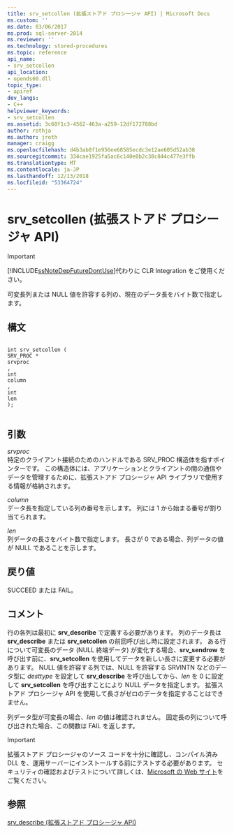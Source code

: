 ```yaml
---
title: srv_setcollen (拡張ストアド プロシージャ API) | Microsoft Docs
ms.custom: ''
ms.date: 03/06/2017
ms.prod: sql-server-2014
ms.reviewer: ''
ms.technology: stored-procedures
ms.topic: reference
api_name:
- srv_setcollen
api_location:
- opends60.dll
topic_type:
- apiref
dev_langs:
- C++
helpviewer_keywords:
- srv_setcollen
ms.assetid: 3c60f1c3-4562-463a-a259-12df172788bd
author: rothja
ms.author: jroth
manager: craigg
ms.openlocfilehash: d4b3ab8f1e956ee68585ecdc3e12ae605d52ab38
ms.sourcegitcommit: 334cae1925fa5ac6c140e0b2c38c844c477e3ffb
ms.translationtype: MT
ms.contentlocale: ja-JP
ms.lasthandoff: 12/13/2018
ms.locfileid: "53364724"
---
```

# <a name="srvsetcollen-extended-stored-procedure-api"></a>srv_setcollen (拡張ストアド プロシージャ API)
    
> [!IMPORTANT]  
>  [!INCLUDE[ssNoteDepFutureDontUse](../../includes/ssnotedepfuturedontuse-md.md)]代わりに CLR Integration をご使用ください。  
  
 可変長列または NULL 値を許容する列の、現在のデータ長をバイト数で指定します。  
  
## <a name="syntax"></a>構文  
  
```  
  
int srv_setcollen (  
SRV_PROC *  
srvproc  
,  
int   
column  
,  
int  
len   
);  
  
```  
  
## <a name="arguments"></a>引数  
 *srvproc*  
 特定のクライアント接続のためのハンドルである SRV_PROC 構造体を指すポインターです。 この構造体には、アプリケーションとクライアントの間の通信やデータを管理するために、拡張ストアド プロシージャ API ライブラリで使用する情報が格納されます。  
  
 *column*  
 データ長を指定している列の番号を示します。 列には 1 から始まる番号が割り当てられます。  
  
 *len*  
 列データの長さをバイト数で指定します。 長さが 0 である場合、列データの値が NULL であることを示します。  
  
## <a name="returns"></a>戻り値  
 SUCCEED または FAIL。  
  
## <a name="remarks"></a>コメント  
 行の各列は最初に **srv_describe** で定義する必要があります。 列のデータ長は **srv_describe** または **srv_setcollen** の前回呼び出し時に設定されます。 ある行について可変長のデータ (NULL 終端データ) が変化する場合、**srv_sendrow** を呼び出す前に、**srv_setcollen** を使用してデータを新しい長さに変更する必要があります。 NULL 値を許容する列では、NULL を許容する SRVINTN などのデータ型に *desttype* を設定して **srv_describe** を呼び出してから、*len* を 0 に設定して **srv_setcollen** を呼び出すことにより NULL データを指定します。 拡張ストアド プロシージャ API を使用して長さがゼロのデータを指定することはできません。  
  
 列データ型が可変長の場合、*len* の値は確認されません。 固定長の列について呼び出された場合、この関数は FAIL を返します。  
  
> [!IMPORTANT]  
>  拡張ストアド プロシージャのソース コードを十分に確認し、コンパイル済み DLL を、運用サーバーにインストールする前にテストする必要があります。 セキュリティの確認およびテストについて詳しくは、[Microsoft の Web サイト](https://go.microsoft.com/fwlink/?LinkID=54761&amp;clcid=0x409https://msdn.microsoft.com/security/)をご覧ください。  
  
## <a name="see-also"></a>参照  
 [srv_describe &#40;拡張ストアド プロシージャ API&#41;](srv-describe-extended-stored-procedure-api.md)  
  
  
